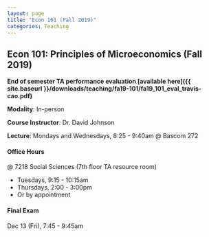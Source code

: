 ```yaml
---
layout: page
title: "Econ 101 (Fall 2019)"
categories: Teaching
---
```


## Econ 101: Principles of Microeconomics (Fall 2019)

**End of semester TA performance evaluation [available here]({{ site.baseurl }}/downloads/teaching/fa19-101/fa19_101_eval_travis-cao.pdf)**

**Modality**: In-person 

**Course Instructor**: Dr. David Johnson

**Lecture**: Mondays and Wednesdays, 8:25 - 9:40am @ Bascom 272

#### Office Hours

@ 7218 Social Sciences (7th floor TA resource room)
* Tuesdays, 9:15 - 10:15am
* Thursdays, 2:00 - 3:00pm
* Or by appointment

#### Final Exam
Dec 13 (Fri), 7:45 - 9:45am
